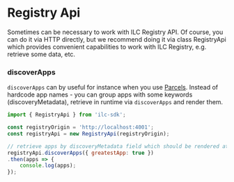# Registry Api

Sometimes can be necessary to work with ILC Registry API.
Of course, you can do it via HTTP directly, but we recommend doing it via class RegistryApi which provides convenient capabilities to work with ILC Registry, e.g. retrieve some data, etc.

### discoverApps
`discoverApps` can by useful for instance when you use [Parcels](https://github.com/namecheap/ilc/blob/1a864a41c7717d2d33156ec5d261d064f92afc63/docs/parcels.md).
Instead of hardcode app names - you can group apps with some keywords (discoveryMetadata), retrieve in runtime via `discoverApps` and render them.

```javascript
import { RegistryApi } from 'ilc-sdk';

const registryOrigin = 'http://localhost:4001';
const registryApi = new RegistryApi(registryOrigin);

// retrieve apps by discoveryMetadata field which should be rendered at some specific place
registryApi.discoverApps({ greatestApp: true })
.then(apps => {
    console.log(apps);
});
```
